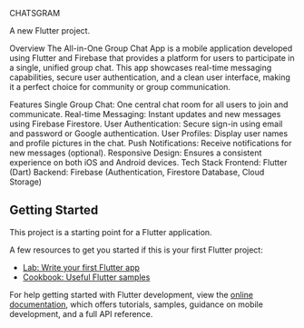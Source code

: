 CHATSGRAM

A new Flutter project.

Overview
The All-in-One Group Chat App is a mobile application developed using Flutter and Firebase that provides a platform for users to participate in a single, unified group chat. This app showcases real-time messaging capabilities, secure user authentication, and a clean user interface, making it a perfect choice for community or group communication.

Features
Single Group Chat: One central chat room for all users to join and communicate.
Real-time Messaging: Instant updates and new messages using Firebase Firestore.
User Authentication: Secure sign-in using email and password or Google authentication.
User Profiles: Display user names and profile pictures in the chat.
Push Notifications: Receive notifications for new messages (optional).
Responsive Design: Ensures a consistent experience on both iOS and Android devices.
Tech Stack
Frontend: Flutter (Dart)
Backend: Firebase (Authentication, Firestore Database, Cloud Storage)

## Getting Started

This project is a starting point for a Flutter application.

A few resources to get you started if this is your first Flutter project:

- [Lab: Write your first Flutter app](https://docs.flutter.dev/get-started/codelab)
- [Cookbook: Useful Flutter samples](https://docs.flutter.dev/cookbook)

For help getting started with Flutter development, view the
[online documentation](https://docs.flutter.dev/), which offers tutorials,
samples, guidance on mobile development, and a full API reference.
